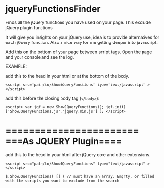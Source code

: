 jqueryFunctionsFinder
=====================

Finds all the jQuery functions you have used on your page.
This exclude jQuery plugin functions


It will give you insights on your jQuery use, idea is to provide
alternatives for each jQuery function. Also a nice way for me getting
deeper into javascript.


Add this on the bottom of your page between script tags.
Open the page and your console and see the log.



                      
EXAMPLE:

add this to the head in your html or at the bottom of the body.

`<script src="path/to/ShowJQueryFunctions" type="text/javascript" ></script> `

add this before the closing body tag (`</body>`):

`<script>
var jqf = new ShowJQueryFunctions();
    jqf.init( ['ShowJQueryFunctions.js','jquery.min.js'] );
</script>`


=======================
===As JQUERY Plugin====
=======================

add this to the head in your html after jQuery core and other extensions.

`<script src="path/to/ShowJQueryFunctions" type="text/javascript" ></script> `

`$.ShowJQueryFunctions( [] ) // must have an array. Emprty, or filled with the scripts you want to exclude from the search`
